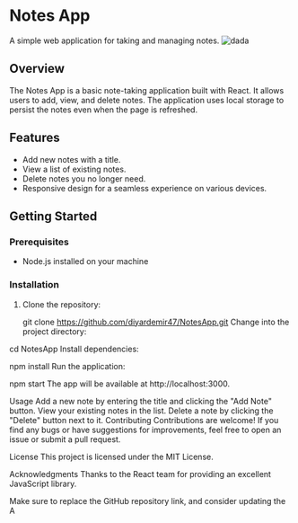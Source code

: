 # Notes App

A simple web application for taking and managing notes.
![dada](https://github.com/diyardemir47/NotesApp/assets/99801830/55579690-cc2b-4feb-8692-fc94c01b9938)

## Overview

The Notes App is a basic note-taking application built with React. It allows users to add, view, and delete notes. The application uses local storage to persist the notes even when the page is refreshed.

## Features

- Add new notes with a title.
- View a list of existing notes.
- Delete notes you no longer need.
- Responsive design for a seamless experience on various devices.

## Getting Started

### Prerequisites

- Node.js installed on your machine

### Installation

1. Clone the repository:

 
   git clone https://github.com/diyardemir47/NotesApp.git
Change into the project directory:


cd NotesApp
Install dependencies:


npm install
Run the application:

npm start
The app will be available at http://localhost:3000.

Usage
Add a new note by entering the title and clicking the "Add Note" button.
View your existing notes in the list.
Delete a note by clicking the "Delete" button next to it.
Contributing
Contributions are welcome! If you find any bugs or have suggestions for improvements, feel free to open an issue or submit a pull request.

License
This project is licensed under the MIT License.

Acknowledgments
Thanks to the React team for providing an excellent JavaScript library.


Make sure to replace the GitHub repository link, and consider updating the A

